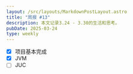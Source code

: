 ```yaml
---
layout: /src/layouts/MarkdownPostLayout.astro
title: "周报 #13"
description: 本文记录3.24 - 3.30的生活和思考。
pubDate: 2025-03-24
type: weekly
---
```

- [x] 项目基本完成
- [x] JVM
- [ ] JUC

